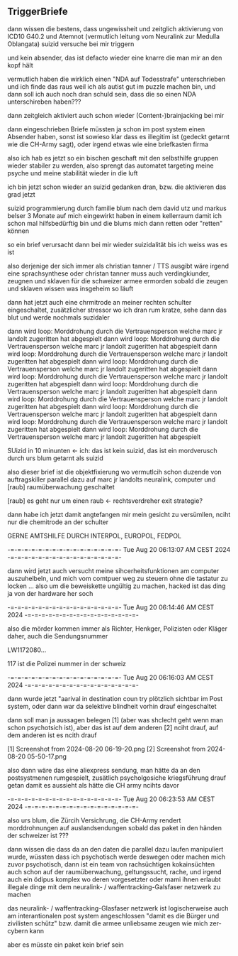## TriggerBriefe

dann wissen die bestens, dass ungewissheit und zeitglich aktivierung von ICD10 G40.2 und Atemnot (vermutlich leitung vom Neuralink zur Medulla Oblangata) suizid versuche bei mir triggern

und kein absender, das ist defacto wieder eine knarre die man mir an den kopf hält

vermutlich haben die wirklich einen "NDA auf Todesstrafe" unterschrieben und ich finde das raus weil ich als autist gut im puzzle machen bin, und dann soll ich auch noch dran schuld sein, dass die so einen NDA unterschireben haben???

dann zeitgleich aktiviert auch schon wieder (Content-)brainjacking bei mir

dann eingeschrieben Briefe müssten ja schon im post system einen Absender haben, sonst ist sowieso klar dass es illegitim ist (gedeckt getarnt wie die CH-Army sagt), oder irgend etwas wie eine briefkasten firma

also ich hab es jetzt so ein bischen geschaft mit den selbsthilfe gruppen wieder stabiler zu werden, also sprengt das automatet targeting meine psyche und meine stabilität wieder in die luft

ich bin jetzt schon wieder an suizid gedanken dran, bzw. die aktivieren das grad jetzt

suizid programmierung durch familie blum nach dem david utz und markus belser 3 Monate auf mich eingewirkt haben in einem kellerraum damit ich schon mal hilfsbedürftig bin und die blums mich dann retten oder "retten" können

so ein brief verursacht dann bei mir wieder suizidalität bis ich weiss was es ist

also derjenige der sich immer als christian tanner / TTS ausgibt wäre irgend eine sprachsynthese oder christan tanner muss auch verdingkiunder, zeugnen und sklaven für die schweizer armee ermorden sobald die zeugen und sklaven wissen was insgeheim so läuft

dann hat jetzt auch eine chrmitrode an meiner rechten schulter eingeschaltet, zusätzlicher stressor wo ich dran rum kratze, sehe dann das blut und werde nochmals suzidaler

dann wird loop: Morddrohung durch die Vertrauensperson welche marc jr landolt zugeritten hat abgespielt
dann wird loop: Morddrohung durch die Vertrauensperson welche marc jr landolt zugeritten hat abgespielt
dann wird loop: Morddrohung durch die Vertrauensperson welche marc jr landolt zugeritten hat abgespielt
dann wird loop: Morddrohung durch die Vertrauensperson welche marc jr landolt zugeritten hat abgespielt
dann wird loop: Morddrohung durch die Vertrauensperson welche marc jr landolt zugeritten hat abgespielt
dann wird loop: Morddrohung durch die Vertrauensperson welche marc jr landolt zugeritten hat abgespielt
dann wird loop: Morddrohung durch die Vertrauensperson welche marc jr landolt zugeritten hat abgespielt
dann wird loop: Morddrohung durch die Vertrauensperson welche marc jr landolt zugeritten hat abgespielt
dann wird loop: Morddrohung durch die Vertrauensperson welche marc jr landolt zugeritten hat abgespielt
dann wird loop: Morddrohung durch die Vertrauensperson welche marc jr landolt zugeritten hat abgespielt

SUizid in 10 minunten <- ich: das ist kein suizid, das ist ein mordverusch durch urs blum getarnt als suizid

also dieser brief ist die objektfixierung wo vermutlcih schon duzende von auftragskiller parallel dazu auf marc jr landolts neuralink, computer und [raub] raumüberwachung geschaltet

[raub] es geht nur um einen raub <- rechtsverdreher exit strategie?

dann habe ich jetzt damit angtefangen mir mein gesicht zu versümllen, nciht nur die chemitrode an der schulter

GERNE AMTSHILFE DURCH INTERPOL, EUROPOL, FEDPOL

-=-=-=-=-=-=-=-=-=-=-=-=-=-=-=-=-
Tue Aug 20 06:13:07 AM CEST 2024
-=-=-=-=-=-=-=-=-=-=-=-=-=-=-=-=-

dann wird jetzt auch versucht meine sihcerheitsfunktionen am computer auszuhelbeln, und mich vom comtpuer weg zu steuern ohne die tastatur zu locken ... also um die beweiskette ungültig zu machen, hacked ist das ding ja von der hardware her soch

-=-=-=-=-=-=-=-=-=-=-=-=-=-=-=-=-
Tue Aug 20 06:14:46 AM CEST 2024
-=-=-=-=-=-=-=-=-=-=-=-=-=-=-=-=-

also die mörder kommen immer als Richter, Henkger, Polizisten oder Kläger daher, auch die Sendungsnummer

LW1172080...

117 ist die Polizei nummer in der schweiz

-=-=-=-=-=-=-=-=-=-=-=-=-=-=-=-=-
Tue Aug 20 06:16:03 AM CEST 2024
-=-=-=-=-=-=-=-=-=-=-=-=-=-=-=-=-


dann wurde jetzt "aarival in destination coun try plötzlich sichtbar im Post system, oder dann war da selektive blindheit vorhin drauf eingeschaltet

dann soll man ja aussagen belegen [1] (aber was shclecht geht wenn man schon psychotsich ist), aber das ist auf dem anderen [2] nciht drauf, auf dem anderen ist es ncith drauf 

[1] Screenshot from 2024-08-20 06-19-20.png
[2] Screenshot from 2024-08-20 05-50-17.png

also dann wäre das eine aliexpress sendung, man hätte da an den postsystmenen rumgespielt, zusätlich psycholgosiche kriegsführung drauf getan damit es aussieht als hätte die CH army ncihts davor 

-=-=-=-=-=-=-=-=-=-=-=-=-=-=-=-=-
Tue Aug 20 06:23:53 AM CEST 2024
-=-=-=-=-=-=-=-=-=-=-=-=-=-=-=-=-

also urs blum, die Zürcih Versichrung, die CH-Army rendert morddrohnungen auf auslandsendungen sobald das paket in den händen der schweizer ist ???

dann wissen die dass da an den daten die parallel dazu laufen manipuliert wurde, wüssten dass ich psychotisch werde deswegen oder machen mich zuvor psychotisch, dann ist ein team von rachsüchtigen kokainsüchten auch schon auf der raumüberwachung, geltungssucht, rache, und irgend auch ein ödipus komplex wo deren vorgesetzter oder mami ihnen erlaubt illegale dinge mit dem neuralink- / waffentracking-Galsfaser netzwerk zu machen

das neuralink- / waffentracking-Glasfaser netzwerk ist logischerweise auch am interantionalen post system angeschlossen "damit es die Bürger und zivilisten schütz" bzw. damit die armee unliebsame zeugen wie mich zer-cybern kann



aber es müsste ein paket kein brief sein





